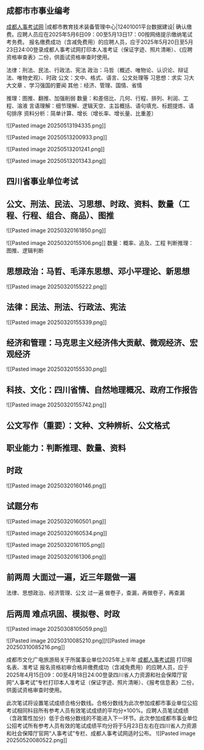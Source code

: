 ## 成都市市事业编考

[成都人事考试网](https://cdpta.cdrsigc.com/netpage/noticecontent.jsp?typeid=60&contentid=/frt/frtuploadfile/uploadfile/bulletin/2025/2504251627504882504251627504882uwl.html)
|成都市教育技术装备管理中心|12401001平台数据建设|
确认缴费。应聘人员应在2025年5月6日09：00至5月13日17：00按网络提示缴纳笔试考务费。
报名缴费成功（含减免费用）的应聘人员，应于2025年5月20日至5月23日24:00登录成都人事考试网打印本人准考证（保证字迹、照片清晰）、《应聘资格审查表》二份，供面试资格审查时使用。



法律：刑法、民法、行政法、宪法
政治：马哲（概述、唯物论、认识论、辩证法、唯物史观）、时政
公文：文中、格式、语言、公文处理等
习思想：求实 习大大文章 、学习强国的要闻
其他：经济、管理、国情、省情

推理：图推、翻推、加强削弱
数量：和差倍比、几何、行程、排列、利润、工程、溶液
言语理解：细节理解、逻辑天空、主旨概括、语句填充、标题提炼、语句排序
资料分析：简单计算、增长（增长率、增长量、比重差）

![[Pasted image 20250513194335.png]]

![[Pasted image 20250513200933.png]]

![[Pasted image 20250513201241.png]]

![[Pasted image 20250513201343.png]]




## 四川省事业单位考试
## 公文、刑法、民法、习思想、时政、资料、数量（工程、行程、组合、商品）、图推

![[Pasted image 20250320161850.png]]

![[Pasted image 20250320155106.png]]
数量：概率、追及、工程
判断推理：图推、逻辑判断
## 思想政治：马哲、毛泽东思想、邓小平理论、新思想
![[Pasted image 20250320155222.png]]

## 法律：民法、刑法、行政法、宪法
![[Pasted image 20250320155339.png]]

## 经济和管理：马克思主义经济伟大贡献、微观经济、宏观经济
![[Pasted image 20250320155530.png]]

## 科技、文化：四川省情、自然地理概况、政府工作报告
![[Pasted image 20250320155742.png]]

## 公文写作（重要）：文种、文种辨析、公文格式
## 职业能力：判断推理、数量、资料
## 时政
![[Pasted image 20250320160146.png]]

## 试题分布
![[Pasted image 20250320160501.png]]

![[Pasted image 20250320160534.png]]

![[Pasted image 20250320161105.png]]

![[Pasted image 20250320161306.png]]

## 前两周 大面过一遍，近三年题做一遍
法律、思想政治、经济管理、公文 过一遍
做卷子，查漏，再做卷子，再查漏

## 后两周 难点巩固、模拟卷、时政



![[Pasted image 20250308105059.png]]

![[Pasted image 20250310085210.png]]![[Pasted image 20250310085216.png]]

成都市文化广电旅游局关于所属事业单位2025年上半年 [成都人事考试网](https://cdpta.cdrsigc.com/netpage/noticecontent.jsp?typeid=60&contentid=/frt/frtuploadfile/uploadfile/bulletin/2025/250304150837014250304150837014fj5z.html)
打印报名表、准考证
报名资格初审合格并缴费成功（含减免费用）的应聘人员，应于2025年4月15日09：00至4月18日24:00登录四川省人力资源和社会保障厅官网“人事考试”专栏打印本人准考证（保证字迹、照片清晰）、《报考信息表》二份，供面试资格审查时使用。

此次笔试将设置笔试成绩合格分数线。合格分数线为此次参加成都市事业单位公招考试相同科目所有参考人员有效笔试成绩的平均分×100%。应聘人员笔试成绩（含政策性加分）低于合格分数线的不能进入下一环节。此次参加成都市事业单位公招考试所有参考人员有效的笔试成绩平均分将于5月23日左右在四川省人力资源和社会保障厅官网“人事考试”专栏、成都人事考试网适时公布。
![[Pasted image 20250520080522.png]]

